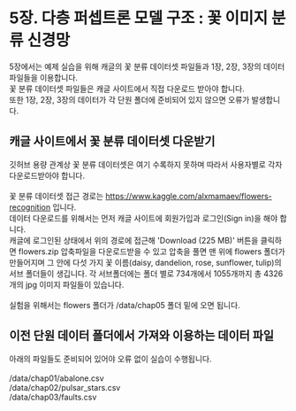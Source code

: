 # 5장. 다층 퍼셉트론 모델 구조 : 꽃 이미지 분류 신경망
5장에서는 예제 실습을 위해 캐글의 꽃 분류 데이터셋 파일들과 1장, 2장, 3장의 데이터 파일들을 이용합니다.<br/>
꽃 분류 데이터셋 파일들은 캐글 사이트에서 직접 다운로드 받아야 합니다.<br/>
또한 1장, 2장, 3장의 데이터가 각 단원 폴더에 준비되어 있지 않으면 오류가 발생합니다.

## 캐글 사이트에서 꽃 분류 데이터셋 다운받기
깃허브 용량 관계상 꽃 분류 데이터셋은 여기 수록하지 못하며 따라서 사용자별로 각자 다운로드받아야 합니다.<br/><br/>
꽃 분류 데이터셋 접근 경로는 https://www.kaggle.com/alxmamaev/flowers-recognition 입니다.<br/>
데이터 다운로드를 위해서는 먼저 캐글 사이트에 회원가입과 로그인(Sign in)을 해야 합니다.<br/>
캐글에 로그인된 상태에서 위의 경로에 접근해 'Download (225 MB)' 버튼을 클릭하면 flowers.zip 압축파일을 다운로드받을 수 있고
압축을 풀면 맨 위에 flowers 폴더가 만들어지며 그 안에 다섯 가지 꽃 이름(daisy,  dandelion,  rose,  sunflower,  tulip)의 서브 폴더들이 생깁니다.
각 서브폴더에는 폴더 별로 734개에서 1055개까지 총 4326개의 jpg 이미지 파일들이 있습니다.
<br/><br/>
실험을 위해서는 flowers 폴더가 /data/chap05 폴더 밑에 오면 됩니다.

## 이전 단원 데이터 폴더에서 가져와 이용하는 데이터 파일
아래의 파일들도 준비되어 있어야 오류 없이 실습이 수행됩니다.<br/><br/>
/data/chap01/abalone.csv<br/>
/data/chap02/pulsar_stars.csv<br/>
/data/chap03/faults.csv<br/>
